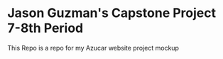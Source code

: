 # Jason Guzman's Capstone Project 7-8th Period
This Repo is a repo for my Azucar website project mockup
